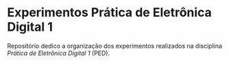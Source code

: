 # Experimentos Prática de Eletrônica Digital 1

Repositório dedico a organização dos experimentos realizados na disciplina *Prática de Eletrônica Digital 1* (PED).